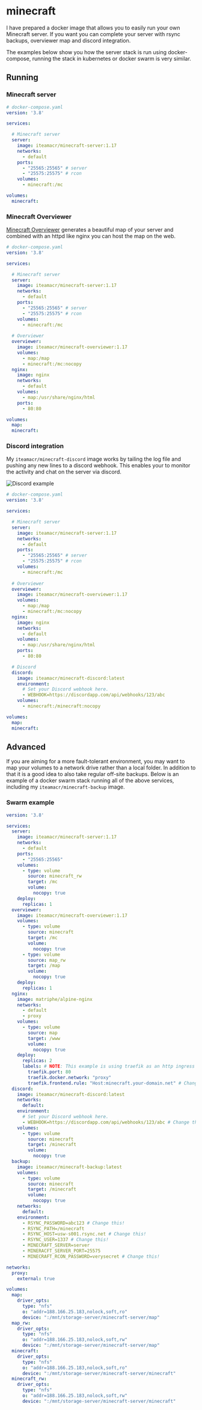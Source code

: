 # minecraft

I have prepared a docker image that allows you to easily run your own Minecraft server. If you want you can complete your server with rsync backups, overviewer map and discord integration.

The examples below show you how the server stack is run using docker-compose, running the stack in kubernetes or docker swarm is very similar.

## Running

### Minecraft server

```yaml
# docker-compose.yaml
version: '3.8'

services:

  # Minecraft server
  server:
    image: iteamacr/minecraft-server:1.17
    networks:
      - default
    ports:
      - "25565:25565" # server
      - "25575:25575" # rcon
    volumes:
      - minecraft:/mc

volumes:
  minecraft:
```

### Minecraft Overviewer

[Minecraft Overviewer](http://docs.overviewer.org/en/latest/) generates a beautiful map of your server and combined with an httpd like nginx you can host the map on the web.

```yaml
# docker-compose.yaml
version: '3.8'

services:

  # Minecraft server
  server:
    image: iteamacr/minecraft-server:1.17
    networks:
      - default
    ports:
      - "25565:25565" # server
      - "25575:25575" # rcon
    volumes:
      - minecraft:/mc
  
  # Overviewer
  overviewer:
    image: iteamacr/minecraft-overviewer:1.17
    volumes:
      - map:/map
      - minecraft:/mc:nocopy
  nginx:
    image: nginx
    networks:
      - default
    volumes:
      - map:/usr/share/nginx/html
    ports:
      - 80:80

volumes:
  map:
  minecraft:
```

### Discord integration

My `iteamacr/minecraft-discord` image works by tailing the log file and pushing any new lines to a discord webhook. This enables your to monitor the activity and chat on the server via discord.

![Discord example](https://raw.githubusercontent.com/alexanderczigler/minecraft/master/discord/example.png)

```yaml
# docker-compose.yaml
version: '3.8'

services:

  # Minecraft server
  server:
    image: iteamacr/minecraft-server:1.17
    networks:
      - default
    ports:
      - "25565:25565" # server
      - "25575:25575" # rcon
    volumes:
      - minecraft:/mc
  
  # Overviewer
  overviewer:
    image: iteamacr/minecraft-overviewer:1.17
    volumes:
      - map:/map
      - minecraft:/mc:nocopy
  nginx:
    image: nginx
    networks:
      - default
    volumes:
      - map:/usr/share/nginx/html
    ports:
      - 80:80

  # Discord
  discord:
    image: iteamacr/minecraft-discord:latest
    environment:
      # Set your Discord webhook here.
      - WEBHOOK=https://discordapp.com/api/webhooks/123/abc
    volumes:
      - minecraft:/minecraft:nocopy

volumes:
  map:
  minecraft:
```

## Advanced

If you are aiming for a more fault-tolerant environment, you may want to map your volumes to a network drive rather than a local folder. In addition to that it is a good idea to also take regular off-site backups. Below is an example of a docker swarm stack running all of the above services, including my `iteamacr/minecraft-backup` image.

### Swarm example

```yaml
version: '3.8'

services:
  server:
    image: iteamacr/minecraft-server:1.17
    networks:
      - default
    ports:
      - "25565:25565"
    volumes:
      - type: volume
        source: minecraft_rw
        target: /mc
        volume:
          nocopy: true
    deploy:
      replicas: 1
  overviewer:
    image: iteamacr/minecraft-overviewer:1.17
    volumes:
      - type: volume
        source: minecraft
        target: /mc
        volume:
          nocopy: true
      - type: volume
        source: map_rw
        target: /map
        volume:
          nocopy: true
    deploy:
      replicas: 1
  nginx:
    image: matriphe/alpine-nginx
    networks:
      - default
      - proxy
    volumes:
      - type: volume
        source: map
        target: /www
        volume:
          nocopy: true
    deploy:
      replicas: 2
      labels: # NOTE: This example is using traefik as an http ingress
        traefik.port: 80
        traefik.docker.network: "proxy"
        traefik.frontend.rule: "Host:minecraft.your-domain.net" # Change this!
  discord:
    image: iteamacr/minecraft-discord:latest
    networks:
      default:
    environment:
      # Set your Discord webhook here.
      - WEBHOOK=https://discordapp.com/api/webhooks/123/abc # Change this!
    volumes:
      - type: volume
        source: minecraft
        target: /minecraft
        volume:
          nocopy: true
  backup:
    image: iteamacr/minecraft-backup:latest
    volumes:
      - type: volume
        source: minecraft
        target: /minecraft
        volume:
          nocopy: true
    networks:
      default:
    environment:
      - RSYNC_PASSWORD=abc123 # Change this!
      - RSYNC_PATH=/minecraft
      - RSYNC_HOST=usw-s001.rsync.net # Change this!
      - RSYNC_USER=1337 # Change this!
      - MINECRAFT_SERVER=server
      - MINERACFT_SERVER_PORT=25575
      - MINECRAFT_RCON_PASSWORD=verysecret # Change this!

networks:
  proxy:
    external: true

volumes:
  map:
    driver_opts:
      type: "nfs"
      o: "addr=188.166.25.183,nolock,soft,ro"
      device: ":/mnt/storage-server/minecraft-server/map"
  map_rw:
    driver_opts:
      type: "nfs"
      o: "addr=188.166.25.183,nolock,soft,rw"
      device: ":/mnt/storage-server/minecraft-server/map"
  minecraft:
    driver_opts:
      type: "nfs"
      o: "addr=188.166.25.183,nolock,soft,ro"
      device: ":/mnt/storage-server/minecraft-server/minecraft"
  minecraft_rw:
    driver_opts:
      type: "nfs"
      o: "addr=188.166.25.183,nolock,soft,rw"
      device: ":/mnt/storage-server/minecraft-server/minecraft"

```